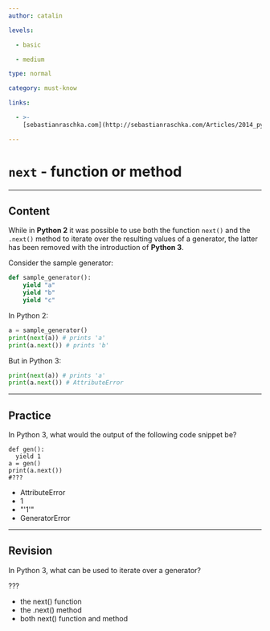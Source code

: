 ```yaml
---
author: catalin

levels:

  - basic

  - medium

type: normal

category: must-know

links:

  - >-
    [sebastianraschka.com](http://sebastianraschka.com/Articles/2014_python_2_3_key_diff.html#The-next-function-and-next-method){website}

---
```


# `next` - function or method

---

## Content

While in **Python 2** it was possible to use both the function `next()` and the `.next()` method to iterate over the resulting values of a generator, the latter has been removed with the introduction of **Python 3**.

Consider the sample generator:

```python
def sample_generator():
    yield "a"
    yield "b"
    yield "c"
```

In Python 2:

```python
a = sample_generator()
print(next(a)) # prints 'a'
print(a.next()) # prints 'b'
```

But in Python 3:

```python
print(next(a)) # prints 'a'
print(a.next()) # AttributeError
```

---

## Practice

In Python 3, what would the output of the following code snippet be?

```
def gen():
  yield 1
a = gen()
print(a.next())
#???
```

- AttributeError
- 1
- "'1'"
- GeneratorError

---

## Revision

In Python 3, what can be used to iterate over a generator?

???

- the next() function
- the .next() method
- both next() function and method
